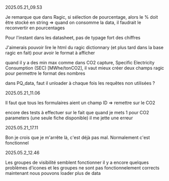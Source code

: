 ﻿2025.05.21_09.53

Je remarque que dans Ragic, si sélection de pourcentage, alors le % doit être stocké en string => quand on consomme la data, il faudrait le reconvertir en pourcentages

Pour l'instant dans les datasheet, pas de typage fort des chiffres

J'aimerais pouvoir lire le html du ragic dictionnary (et plus tard dans la base ragic en fait) pour avoir le format à afficher

quand il y a des min max comme dans CO2 capture, Specific Electricity Consumption (SEC) [MWhe/tonCO2], il vaut mieux créer deux champs ragic pour permettre le format des nombres


dans PQ_data, faut il unloader à chaque fois les requêtes non utilisées ?

2025.05.21_11.06

Il faut que tous les formulaires aient un champ ID
=> remettre sur le CO2

encore des tests à effectuer sur le fait que quand je mets 1 pour CO2 parameters (une seule fiche disponible) il me jette une erreur

2025.05.21_17.11

Bon je crois que je m'arrête là, c'est déjà pas mal.
Normalement c'est fonctionnel


2025.05.2_12.46

Les groupes de visibilité semblent fonctionner
il y a encore quelques problèmes d'icones et les groupes ne sont pas fonctionnelement corrects
maintenant nous pouvons loader plus de data
